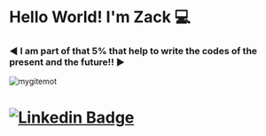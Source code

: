 <!--
**zackcmariano/zackcmariano** is a ✨ _special_ ✨ repository because its `README.md` (this file) appears on your GitHub profile.

Here are some ideas to get you started:

- 🔭 I’m currently working on ...
- 🌱 I’m currently learning ...
- 👯 I’m looking to collaborate on ...
- 🤔 I’m looking for help with ...
- 💬 Ask me about ...
- 📫 How to reach me: ...
- 😄 Pronouns: ...
- ⚡ Fun fact: ...
-->

# Hello World! I'm Zack :computer:
### :arrow_backward: I am part of that 5% that help to write the codes of the present and the future!! :arrow_forward:

![mygitemot](https://user-images.githubusercontent.com/76967004/105190316-a3c4f680-5b14-11eb-9d71-042c484ed1ca.png)

# [![Linkedin Badge](https://img.shields.io/badge/-LinkedIn-blue?style=flat-square&logo=Linkedin&logoColor=white&link=https://www.linkedin.com/in/zack-mariano-a7b978203/)](https://www.linkedin.com/in/zack-mariano-a7b978203/)
